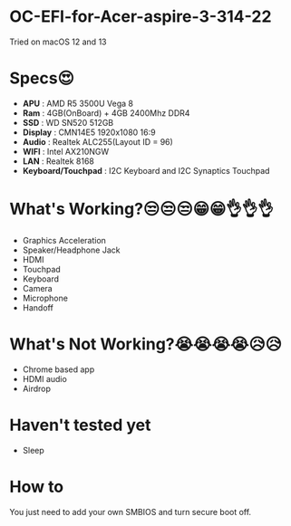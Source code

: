 # OC-EFI-for-Acer-aspire-3-314-22
Tried on macOS 12 and 13
# Specs😍
- **APU** : AMD R5 3500U Vega 8
- **Ram** : 4GB(OnBoard) + 4GB 2400Mhz DDR4
- **SSD** : WD SN520 512GB
- **Display** : CMN14E5 1920x1080 16:9
- **Audio** : Realtek ALC255(Layout ID = 96)
- **WIFI** : Intel AX210NGW
- **LAN** : Realtek 8168
- **Keyboard/Touchpad** : I2C Keyboard and I2C Synaptics Touchpad

# What's Working?😒😒😒😁😁👌👌👌
- Graphics Acceleration
- Speaker/Headphone Jack
- HDMI
- Touchpad
- Keyboard
- Camera
- Microphone
- Handoff

# What's Not Working?😭😭😭😭😥😥
- Chrome based app
- HDMI audio
- Airdrop
# Haven't tested yet
- Sleep

# How to
  You just need to add your own SMBIOS and turn secure boot off.



